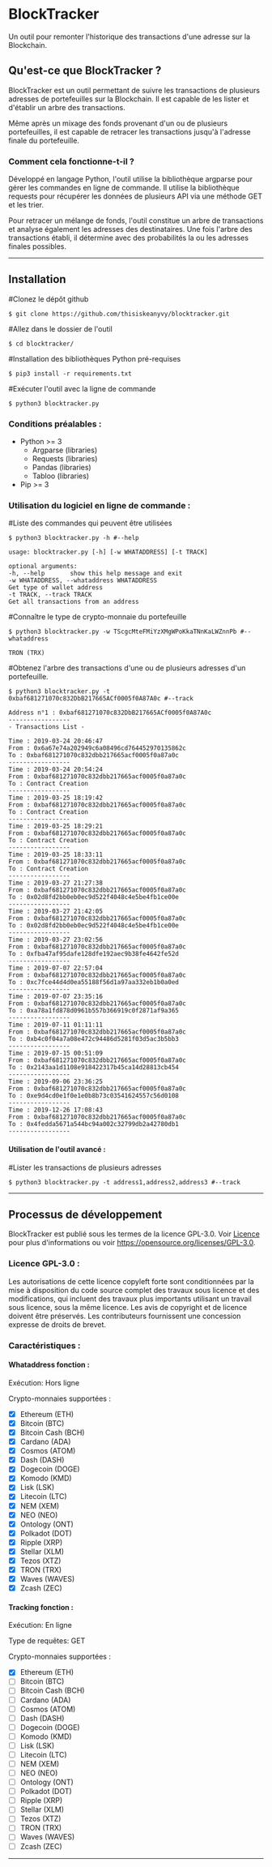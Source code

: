 # BlockTracker
Un outil pour remonter l'historique des transactions d'une adresse sur la Blockchain.

## Qu'est-ce que BlockTracker ?

BlockTracker est un outil permettant de suivre les transactions de plusieurs adresses de portefeuilles sur la Blockchain. Il est capable de les lister et d'établir un arbre des transactions.

Même après un mixage des fonds provenant d'un ou de plusieurs portefeuilles, il est capable de retracer les transactions jusqu'à l'adresse finale du portefeuille.

### Comment cela fonctionne-t-il ?

Développé en langage Python, l'outil utilise la bibliothèque argparse pour gérer les commandes en ligne de commande. Il utilise la bibliothèque requests pour récupérer les données de plusieurs API via une méthode GET et les trier.

Pour retracer un mélange de fonds, l'outil constitue un arbre de transactions et analyse également les adresses des destinataires. Une fois l'arbre des transactions établi, il détermine avec des probabilités la ou les adresses finales possibles.

------

## Installation

#Clonez le dépôt github

```shell
$ git clone https://github.com/thisiskeanyvy/blocktracker.git
```

#Allez dans le dossier de l'outil

```shell
$ cd blocktracker/
```

#Installation des bibliothèques Python pré-requises

```shell
$ pip3 install -r requirements.txt
```

#Exécuter l'outil avec la ligne de commande

```shell
$ python3 blocktracker.py
```

### Conditions préalables :

- Python >= 3
  - Argparse (libraries)
  - Requests (libraries)
  - Pandas (libraries)
  - Tabloo (libraries)
- Pip >= 3

### Utilisation du logiciel en ligne de commande :

#Liste des commandes qui peuvent être utilisées

```shell
$ python3 blocktracker.py -h #--help
```

```shell
usage: blocktracker.py [-h] [-w WHATADDRESS] [-t TRACK]

optional arguments:
-h, --help       show this help message and exit
-w WHATADDRESS, --whataddress WHATADDRESS
Get type of wallet address
-t TRACK, --track TRACK
Get all transactions from an address
```

#Connaître le type de crypto-monnaie du portefeuille

```shell
$ python3 blocktracker.py -w TScgcMteFMiYzXMgWPoKkaTNnKaLWZnnPb #--whataddress
```

```shell
TRON (TRX)
```

#Obtenez l'arbre des transactions d'une ou de plusieurs adresses d'un portefeuille.

```shell
$ python3 blocktracker.py -t 0xbaf681271070c832DbB217665ACf0005f0A87A0c #--track
```

```shell
Address n°1 : 0xbaf681271070c832DbB217665ACf0005f0A87A0c
-----------------
- Transactions List -

Time : 2019-03-24 20:46:47
From : 0x6a67e74a202949c6a08496cd764452970135862c
To : 0xbaf681271070c832dbb217665acf0005f0a87a0c
-----------------
Time : 2019-03-24 20:54:24
From : 0xbaf681271070c832dbb217665acf0005f0a87a0c
To : Contract Creation
-----------------
Time : 2019-03-25 18:19:42
From : 0xbaf681271070c832dbb217665acf0005f0a87a0c
To : Contract Creation
-----------------
Time : 2019-03-25 18:29:21
From : 0xbaf681271070c832dbb217665acf0005f0a87a0c
To : Contract Creation
-----------------
Time : 2019-03-25 18:33:11
From : 0xbaf681271070c832dbb217665acf0005f0a87a0c
To : Contract Creation
-----------------
Time : 2019-03-27 21:27:38
From : 0xbaf681271070c832dbb217665acf0005f0a87a0c
To : 0x02d8fd2bb0eb0ec9d522f4048c4e5be4fb1ce00e
-----------------
Time : 2019-03-27 21:42:05
From : 0xbaf681271070c832dbb217665acf0005f0a87a0c
To : 0x02d8fd2bb0eb0ec9d522f4048c4e5be4fb1ce00e
-----------------
Time : 2019-03-27 23:02:56
From : 0xbaf681271070c832dbb217665acf0005f0a87a0c
To : 0xfba47af95dafe128dfe192aec9b38fe4642fe52d
-----------------
Time : 2019-07-07 22:57:04
From : 0xbaf681271070c832dbb217665acf0005f0a87a0c
To : 0xc7fce44d4d0ea55188f56d1a97aa332eb1b0a0ed
-----------------
Time : 2019-07-07 23:35:16
From : 0xbaf681271070c832dbb217665acf0005f0a87a0c
To : 0xa78a1fd878d0961b557b366919c0f2871af9a365
-----------------
Time : 2019-07-11 01:11:11
From : 0xbaf681271070c832dbb217665acf0005f0a87a0c
To : 0xb4c0f04a7a08e472c94486d5281f03d5ac3b5bb3
-----------------
Time : 2019-07-15 00:51:09
From : 0xbaf681271070c832dbb217665acf0005f0a87a0c
To : 0x2143aa1d1108e918422317b45ca14d28813cb454
-----------------
Time : 2019-09-06 23:36:25
From : 0xbaf681271070c832dbb217665acf0005f0a87a0c
To : 0xe9d4cd0e1f0e1e0b8b73c03541624557c56d0108
-----------------
Time : 2019-12-26 17:08:43
From : 0xbaf681271070c832dbb217665acf0005f0a87a0c
To : 0x4fedda5671a544bc94a002c32799db2a42780db1
-----------------
```

#### Utilisation de l'outil avancé :

#Lister les transactions de plusieurs adresses

```shell
$ python3 blocktracker.py -t address1,address2,address3 #--track
```

------

## Processus de développement

BlockTracker est publié sous les termes de la licence GPL-3.0. Voir [Licence](https://github.com/thisiskeanyvy/blocktracker/blob/main/LICENSE) pour plus d'informations ou voir https://opensource.org/licenses/GPL-3.0.

### Licence GPL-3.0 :

Les autorisations de cette licence copyleft forte sont conditionnées par la mise à disposition du code source complet des travaux sous licence et des modifications, qui incluent des travaux plus importants utilisant un travail sous licence, sous la même licence. Les avis de copyright et de licence doivent être préservés. Les contributeurs fournissent une concession expresse de droits de brevet.

### Caractéristiques :

#### Whataddress fonction :

Exécution: Hors ligne

Crypto-monnaies supportées :

- [x] Ethereum (ETH)
- [x] Bitcoin (BTC)
- [x] Bitcoin Cash (BCH)
- [x] Cardano (ADA)
- [x] Cosmos (ATOM)
- [x] Dash (DASH)
- [x] Dogecoin (DOGE)
- [x] Komodo (KMD)
- [x] Lisk (LSK)
- [x] Litecoin (LTC)
- [x] NEM (XEM)
- [x] NEO (NEO)
- [x] Ontology (ONT)
- [x] Polkadot (DOT)
- [x] Ripple (XRP)
- [x] Stellar (XLM)
- [x] Tezos (XTZ)
- [x] TRON (TRX)
- [x] Waves (WAVES)
- [x] Zcash (ZEC)

#### Tracking fonction :

Exécution: En ligne

Type de requêtes: GET

Crypto-monnaies supportées :

- [x] Ethereum (ETH)
- [ ] Bitcoin (BTC)
- [ ] Bitcoin Cash (BCH)
- [ ] Cardano (ADA)
- [ ] Cosmos (ATOM)
- [ ] Dash (DASH)
- [ ] Dogecoin (DOGE)
- [ ] Komodo (KMD)
- [ ] Lisk (LSK)
- [ ] Litecoin (LTC)
- [ ] NEM (XEM)
- [ ] NEO (NEO)
- [ ] Ontology (ONT)
- [ ] Polkadot (DOT)
- [ ] Ripple (XRP)
- [ ] Stellar (XLM)
- [ ] Tezos (XTZ)
- [ ] TRON (TRX)
- [ ] Waves (WAVES)
- [ ] Zcash (ZEC)

------
